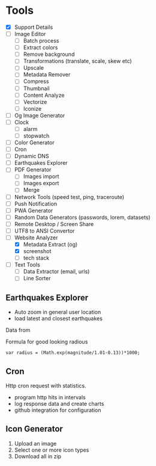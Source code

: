 # Tools

- [x] Support Details
- [ ] Image Editor
  - [ ] Batch process
  - [ ] Extract colors
  - [ ] Remove background
  - [ ] Transformations (translate, scale, skew etc)
  - [ ] Upscale
  - [ ] Metadata Remover
  - [ ] Compress
  - [ ] Thumbnail
  - [ ] Content Analyze
  - [ ] Vectorize
  - [ ] Iconize
- [ ] Og Image Generator
- [ ] Clock
  - [ ] alarm
  - [ ] stopwatch
- [ ] Color Generator
- [ ] Cron
- [ ] Dynamic DNS
- [ ] Earthquakes Explorer
- [ ] PDF Generator
  - [ ] Images import
  - [ ] Images export
  - [ ] Merge
- [ ] Network Tools (speed test, ping, traceroute)
- [ ] Push Notification
- [ ] PWA Generator
- [ ] Random Data Generators (passwords, lorem, datasets)
- [ ] Remote Desktop / Screen Share
- [ ] UTF8 to ANSI Convertor
- [ ] Website Analyzer
  - [x] Metadata Extract (og)
  - [x] screenshot
  - [ ] tech stack
- [ ] Text Tools
  - [ ] Data Extractor (email, urls)
  - [ ] Line Sorter

## Earthquakes Explorer

- Auto zoom in general user location
- load latest and closest earthquakes

Data from

Formula for good looking radious

    var radius = (Math.exp(magnitude/1.01-0.13))*1000;

## Cron

Http cron request with statistics.

- program http hits in intervals
- log response data and create charts
- github integration for configuration

## Icon Generator

1. Upload an image
2. Select one or more icon types
3. Download all in zip
